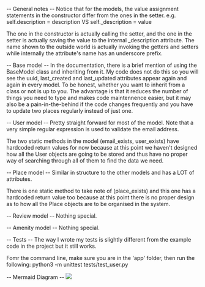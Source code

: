-- General notes --
Notice that for the models, the value assignment statements in the constructor differ from the ones in the setter.
e.g. self.description = description  VS  self._description = value

The one in the constructor is actually calling the setter, and the one in the setter is actually saving the value to the internal _description attribute. The name shown to the outside world is actually invoking the getters and setters while internally the attribute's name has an underscore prefix.


-- Base model --
In the documentation, there is a brief mention of using the BaseModel class and inheriting from it. My code does not do this so you will see the uuid, last_created and last_updated attributes appear again and again in every model.
To be honest, whether you want to inherit from a class or not is up to you. The advantage is that it reduces the number of things you need to type and makes code maintennence easier, but it may also be a pain-in-the-behind if the code changes frequently and you have to update two places regularly instead of just one.


-- User model --
Pretty straight forward for most of the model. Note that a very simple regular expression is used to validate the email address.

The two static methods in the model (email_exists, user_exists) have hardcoded return values for now because at this point we haven't designed how all the User objects are going to be stored and thus have no proper way of searching through all of them to find the data we need.


-- Place model --
Similar in structure to the other models and has a LOT of attributes.

There is one static method to take note of (place_exists) and this one has a hardcoded return value too because at this point there is no proper design as to how all the Place objects are to be organised in the system.


-- Review model --
Nothing special.


-- Amenity model --
Nothing special.


-- Tests --
The way I wrote my tests is slightly different from the example code in the project but it still works.

Fomr the command line, make sure you are in the 'app' folder, then run the following: python3 -m unittest tests/test_user.py

-- Mermaid Diagram --
[![](https://mermaid.ink/img/pako:eNqVVG1r2zAQ_iuHPm2QjG6QD_O3snlQso7QptsKBiNbl1ggS0Y6LSup__suL7WduN062R_O99zLc9JjbUXpFIpEoP-s5drLOrOZBV53t-kNPD5Op24Li6-Xn1JIwG1sGKM36fer9AfDTSyMDhUeYw5Z50GVPIFb13fIL6_Tb1fL-2HUk-tvcYeno7U92LsVo1bA72Le-wJ5bddvPsxmb2GlfaDcyhrPcTDyJQRrqQ3cjUpCI0PYOK8gE8yrQpWJPqZwzoAOuVS1PrJthxvxKtZAmsyYkcJQet2QdrbHFJa6lgYar0tkSnUMBAWChMYFTfoXgo11gX7IcmWcJJ6d-0Q1zCqQNogWph8v3l2AtAp2xjOpzq7_P3c_MasLfc7Gl_nJ_hyl848NWqY_l0D4m3qXtgSeR-EdysT76WzUMYbThh3QGFniM1SehPe6w9qpp9PJ8LDzl-p0fRfzyYgUV7OaHs7gdqd9MRE1etal4l95XzQTVCGLVyRsKlzJaGg3f8uhMpK7fbClSMhHnAjv4roSyUqawF-xUZLweBt0XlSanL8-XBb7O6P9A1ykQck?type=png)](https://mermaid-js.github.io/mermaid-live-editor/edit#pako:eNqVVG1r2zAQ_iuHPm2QjG6QD_O3snlQso7QptsKBiNbl1ggS0Y6LSup__suL7WduN062R_O99zLc9JjbUXpFIpEoP-s5drLOrOZBV53t-kNPD5Op24Li6-Xn1JIwG1sGKM36fer9AfDTSyMDhUeYw5Z50GVPIFb13fIL6_Tb1fL-2HUk-tvcYeno7U92LsVo1bA72Le-wJ5bddvPsxmb2GlfaDcyhrPcTDyJQRrqQ3cjUpCI0PYOK8gE8yrQpWJPqZwzoAOuVS1PrJthxvxKtZAmsyYkcJQet2QdrbHFJa6lgYar0tkSnUMBAWChMYFTfoXgo11gX7IcmWcJJ6d-0Q1zCqQNogWph8v3l2AtAp2xjOpzq7_P3c_MasLfc7Gl_nJ_hyl848NWqY_l0D4m3qXtgSeR-EdysT76WzUMYbThh3QGFniM1SehPe6w9qpp9PJ8LDzl-p0fRfzyYgUV7OaHs7gdqd9MRE1etal4l95XzQTVCGLVyRsKlzJaGg3f8uhMpK7fbClSMhHnAjv4roSyUqawF-xUZLweBt0XlSanL8-XBb7O6P9A1ykQck)